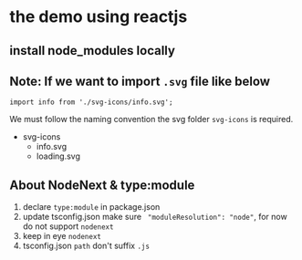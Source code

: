 # the demo using reactjs

## install node_modules locally

## Note: If we want to import `.svg` file like below

```tsx
import info from './svg-icons/info.svg';
```

We must follow the naming convention the svg folder `svg-icons` is required.

- svg-icons
  - info.svg
  - loading.svg

## About NodeNext & type:module

1. declare `type:module` in package.json
2. update tsconfig.json make sure ` "moduleResolution": "node"`, for now do not support `nodenext`
3. keep in eye `nodenext`
4. tsconfig.json `path` don't suffix `.js`
